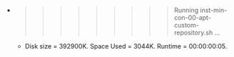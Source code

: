 * >>>>>>>>> Running inst-min-con-00-apt-custom-repository.sh ...
  * Disk size = 392900K. Space Used = 3044K. Runtime = 00:00:00:05.
